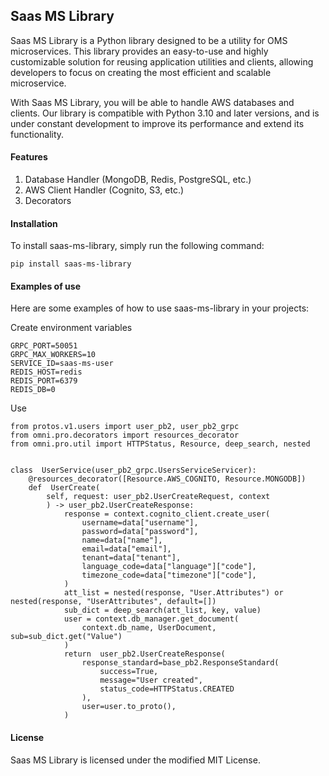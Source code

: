 ## Saas MS Library

Saas MS Library is a Python library designed to be a utility for OMS microservices. This library provides an easy-to-use and highly customizable solution for reusing application utilities and clients, allowing developers to focus on creating the most efficient and scalable microservice.

With Saas MS Library, you will be able to handle AWS databases and clients. Our library is compatible with Python 3.10 and later versions, and is under constant development to improve its performance and extend its functionality.

#### Features
1. Database Handler (MongoDB, Redis, PostgreSQL, etc.)
2. AWS Client Handler (Cognito, S3, etc.)
3. Decorators

#### Installation
To install saas-ms-library, simply run the following command:
```
pip install saas-ms-library

```

#### Examples of use
Here are some examples of how to use saas-ms-library in your projects:

Create environment variables
```
GRPC_PORT=50051
GRPC_MAX_WORKERS=10
SERVICE_ID=saas-ms-user
REDIS_HOST=redis
REDIS_PORT=6379
REDIS_DB=0
```
Use
```
from protos.v1.users import user_pb2, user_pb2_grpc
from omni.pro.decorators import resources_decorator
from omni.pro.util import HTTPStatus, Resource, deep_search, nested


class  UserService(user_pb2_grpc.UsersServiceServicer):
    @resources_decorator([Resource.AWS_COGNITO, Resource.MONGODB])
    def  UserCreate(
        self, request: user_pb2.UserCreateRequest, context
        ) -> user_pb2.UserCreateResponse:
            response = context.cognito_client.create_user(
                username=data["username"],
                password=data["password"],
                name=data["name"],
                email=data["email"],
                tenant=data["tenant"],
                language_code=data["language"]["code"],
                timezone_code=data["timezone"]["code"],
            )
            att_list = nested(response, "User.Attributes") or  nested(response, "UserAttributes", default=[])
            sub_dict = deep_search(att_list, key, value)
            user = context.db_manager.get_document(
                context.db_name, UserDocument, sub=sub_dict.get("Value")
            )
            return  user_pb2.UserCreateResponse(
                response_standard=base_pb2.ResponseStandard(
                    success=True,
                    message="User created",
                    status_code=HTTPStatus.CREATED
                ),
                user=user.to_proto(),
            )
```

#### License
Saas MS Library is licensed under the modified MIT License.


